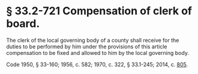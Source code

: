 # § 33.2-721 Compensation of clerk of board.

<p>The clerk of the local governing body of a county shall receive for the duties to be performed by him under the provisions of this article compensation to be fixed and allowed to him by the local governing body.</p><p>Code 1950, § 33-160; 1956, c. 582; 1970, c. 322, § 33.1-245; 2014, c. <a href='http://lis.virginia.gov/cgi-bin/legp604.exe?141+ful+CHAP0805'>805</a>.</p>